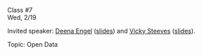 <div class="lecture2">

<div class="column_date">
<p markdown="block">

Class #7 <br>
Wed, 2/19

</p>
</div>
<div class="column_materials">
<p markdown="block">

Invited speaker: [Deena Engel](https://cs.nyu.edu/~deena/) ([slides](https://cs.nyu.edu/courses/spring20/CSCI-UA.0060-001/notes/JK_class_presentation_2020_0219.pdf)) and [Vicky Steeves](https://vickysteeves.com/) ([slides](https://tinyurl.com/find-data)).

Topic: Open Data  



</p>
</div>

<div class="column_assign">
<p markdown="block">



</p>
</div>

</div>
